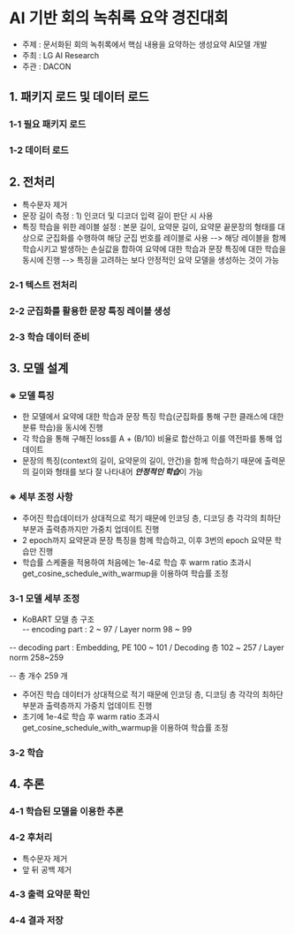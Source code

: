 AI 기반 회의 녹취록 요약 경진대회
=============
- 주제 : 문서화된 회의 녹취록에서 핵심 내용을 요약하는 생성요약 AI모델 개발
- 주최 : LG AI Research
- 주관 : DACON


## 1. 패키지 로드 및 데이터 로드
### 1-1 필요 패키지 로드
### 1-2 데이터 로드


## 2. 전처리
- 특수문자 제거         
- 문장 길이 측정 : 1) 인코더 및 디코더 입력 길이 판단 시 사용         
- 특징 학습을 위한 레이블 설정 : 본문 길이, 요약문 길이, 요약문 끝문장의 형태를 대상으로 군집화를 수행하여 해당 군집 번호를 레이블로 사용 --> 해당 레이블을 함께 학습시키고 발생하는 손실값을 합하여 요약에 대한 학습과 문장 특징에 대한 학습을 동시에 진행 --> 특징을 고려하는 보다 안정적인 요약 모델을 생성하는 것이 가능         

### 2-1 텍스트 전처리

### 2-2 군집화를 활용한 문장 특징 레이블 생성

### 2-3 학습 데이터 준비

## 3. 모델 설계
### ※ 모델 특징
- 한 모델에서 요약에 대한 학습과 문장 특징 학습(군집화를 통해 구한 클래스에 대한 분류 학습)을 동시에 진행         
- 각 학습을 통해 구해진 loss를 A + (B/10) 비율로 합산하고 이를 역전파를 통해 업데이트         
- 문장의 특징(context의 길이, 요약문의 길이, 안건)을 함께 학습하기 때문에 출력문의 길이와 형태를 보다 잘 나타내어 ***안정적인 학습***이 가능          

### ※ 세부 조정 사항
- 주어진 학습데이터가 상대적으로 적기 때문에 인코딩 층, 디코딩 층 각각의 최하단 부분과 출력층까지만 가중치 업데이트 진행         
- 2 epoch까지 요약문과 문장 특징을 함께 학습하고, 이후 3번의 epoch 요약문 학습만 진행         
- 학습률 스케줄을 적용하여 처음에는 1e-4로 학습 후 warm ratio 초과시 get_cosine_schedule_with_warmup을 이용하여 학습률 조정         


### 3-1 모델 세부 조정
- KoBART 모델 층 구조         
-- encoding part : 2 ~ 97 / Layer norm 98 ~ 99         

-- decoding part : Embedding, PE 100 ~ 101 / Decoding 층 102 ~ 257 / Layer norm 258~259         
         
-- 총 개수 259 개
         
- 주어진 학습 데이터가 상대적으로 적기 때문에 인코딩 층, 디코딩 층 각각의 최하단 부분과 출력층까지 가중치 업데이트 진행         
- 초기에 1e-4로 학습 후 warm ratio 초과시 get_cosine_schedule_with_warmup을 이용하여 학습률 조정         

### 3-2 학습
                  
## 4. 추론


### 4-1 학습된 모델을 이용한 추론

### 4-2 후처리
- 특수문자 제거         
- 앞 뒤 공백 제거         

### 4-3 출력 요약문 확인

### 4-4 결과 저장




